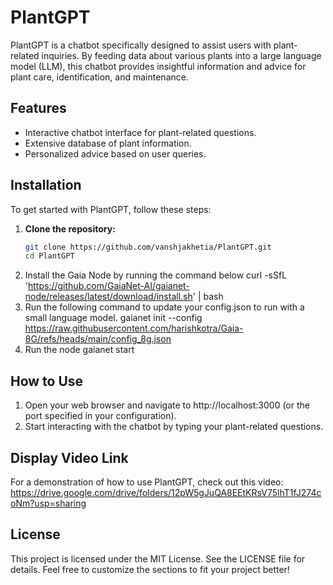# PlantGPT

PlantGPT is a chatbot specifically designed to assist users with plant-related inquiries. By feeding data about various plants into a large language model (LLM), this chatbot provides insightful information and advice for plant care, identification, and maintenance.

## Features

- Interactive chatbot interface for plant-related questions.
- Extensive database of plant information.
- Personalized advice based on user queries.

## Installation

To get started with PlantGPT, follow these steps:

1. **Clone the repository:**
   ```bash
   git clone https://github.com/vanshjakhetia/PlantGPT.git
   cd PlantGPT

2. Install the Gaia Node by running the command below
    curl -sSfL 'https://github.com/GaiaNet-AI/gaianet-node/releases/latest/download/install.sh' | bash
3. Run the following command to update your config.json to run with a small language model.
     gaianet init --config https://raw.githubusercontent.com/harishkotra/Gaia-8G/refs/heads/main/config_8g.json
4. Run the node
    gaianet start

## How to Use
1. Open your web browser and navigate to http://localhost:3000 (or the port specified in your configuration).
2. Start interacting with the chatbot by typing your plant-related questions.

## Display Video Link
For a demonstration of how to use PlantGPT, check out this video: https://drive.google.com/drive/folders/12pW5gJuQA8EEtKRsV75lhT1fJ274coNm?usp=sharing

## License
This project is licensed under the MIT License. See the LICENSE file for details.
  Feel free to customize the sections to fit your project better!

